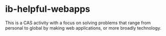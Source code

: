 # ib-helpful-webapps
This is a CAS activity with a focus on solving problems that range from personal to global by making web applications, or more broadly technology.
